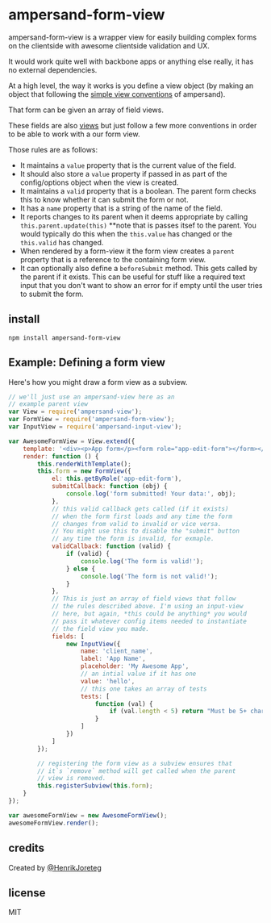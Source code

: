 # ampersand-form-view

ampersand-form-view is a wrapper view for easily building complex forms on the clientside with awesome clientside validation and UX.

It would work quite well with backbone apps or anything else really, it has no external dependencies.

At a high level, the way it works is you define a view object (by making an object that following the <a href="http://ampersandjs.com/learn/view-conventions">simple view conventions</a> of ampersand).

That form can be given an array of field views.

These fields are also <a href="http://ampersandjs.com/learn/view-conventions">views</a> but just follow a few more conventions in order to be able to work with a our form view.

Those rules are as follows: 

- It maintains a `value` property that is the current value of the field.
- It should also store a `value` property if passed in as part of the config/options object when the view is created.
- It maintains a `valid` property that is a boolean. The parent form checks this to know whether it can submit the form or not.
- It has a `name` property that is a string of the name of the field.
- It reports changes to its parent when it deems appropriate by calling `this.parent.update(this)` **note that is passes itsef to the parent. You would typically do this when the `this.value` has changed or the `this.valid` has changed.
- When rendered by a form-view it the form view creates a `parent` property that is a reference to the containing form view.
- It can optionally also define a `beforeSubmit` method. This gets called by the parent if it exists. This can be useful for stuff like a required text input that you don't want to show an error for if empty until the user tries to submit the form.


## install

```
npm install ampersand-form-view
```

## Example: Defining a form view

Here's how you might draw a form view as a subview.

```javascript
// we'll just use an ampersand-view here as an 
// example parent view
var View = require('ampersand-view');
var FormView = require('ampersand-form-view');
var InputView = require('ampersand-input-view');

var AwesomeFormView = View.extend({
    template: '<div><p>App form</p><form role="app-edit-form"></form></div>',
    render: function () {
        this.renderWithTemplate();
        this.form = new FormView({
            el: this.getByRole('app-edit-form'),
            submitCallback: function (obj) {
                console.log('form submitted! Your data:', obj);
            },
            // this valid callback gets called (if it exists)
            // when the form first loads and any time the form
            // changes from valid to invalid or vice versa.
            // You might use this to disable the "submit" button
            // any time the form is invalid, for exmaple.
            validCallback: function (valid) {
                if (valid) {
                    console.log('The form is valid!');
                } else {
                    console.log('The form is not valid!');
                }
            },
            // This is just an array of field views that follow
            // the rules described above. I'm using an input-view
            // here, but again, *this could be anything* you would
            // pass it whatever config items needed to instantiate
            // the field view you made. 
            fields: [
                new InputView({
                    name: 'client_name',
                    label: 'App Name',
                    placeholder: 'My Awesome App',
                    // an intial value if it has one
                    value: 'hello',
                    // this one takes an array of tests
                    tests: [
                        function (val) {
                            if (val.length < 5) return "Must be 5+ characters.";
                        }
                    ]
                })
            ]
        });

        // registering the form view as a subview ensures that
        // it`s `remove` method will get called when the parent
        // view is removed.
        this.registerSubview(this.form);
    }
});

var awesomeFormView = new AwesomeFormView();
awesomeFormView.render();
```

## credits

Created by [@HenrikJoreteg](http://twitter.com/henrikjoreteg)

## license

MIT

